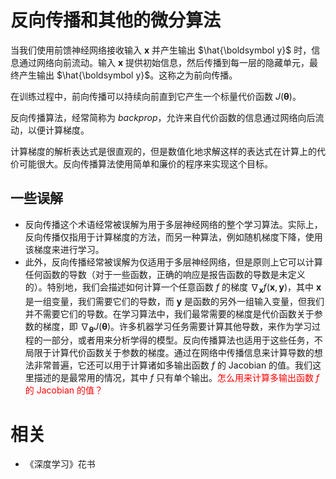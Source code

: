 

# 反向传播和其他的微分算法


当我们使用前馈神经网络接收输入 $\boldsymbol x$ 并产生输出 $\hat{\boldsymbol y}$ 时，信息通过网络向前流动。输入 $\boldsymbol x$ 提供初始信息，然后传播到每一层的隐藏单元，最终产生输出 $\hat{\boldsymbol y}$。这称之为前向传播。


在训练过程中，前向传播可以持续向前直到它产生一个标量代价函数 $J(\boldsymbol \theta)$。

反向传播算法，经常简称为 $backprop$，允许来自代价函数的信息通过网络向后流动，以便计算梯度。

计算梯度的解析表达式是很直观的，但是数值化地求解这样的表达式在计算上的代价可能很大。反向传播算法使用简单和廉价的程序来实现这个目标。

## 一些误解


- 反向传播这个术语经常被误解为用于多层神经网络的整个学习算法。实际上，反向传播仅指用于计算梯度的方法，而另一种算法，例如随机梯度下降，使用该梯度来进行学习。
- 此外，反向传播经常被误解为仅适用于多层神经网络，但是原则上它可以计算任何函数的导数（对于一些函数，正确的响应是报告函数的导数是未定义的）。特别地，我们会描述如何计算一个任意函数 $f$ 的梯度 $\nabla_{\boldsymbol x} f(\boldsymbol x, \boldsymbol y)$，其中 $\boldsymbol x$ 是一组变量，我们需要它们的导数，而 $\boldsymbol y$ 是函数的另外一组输入变量，但我们并不需要它们的导数。在学习算法中，我们最常需要的梯度是代价函数关于参数的梯度，即 $\nabla_{\boldsymbol \theta} J(\boldsymbol \theta)$。许多机器学习任务需要计算其他导数，来作为学习过程的一部分，或者用来分析学得的模型。反向传播算法也适用于这些任务，不局限于计算代价函数关于参数的梯度。通过在网络中传播信息来计算导数的想法非常普遍，它还可以用于计算诸如多输出函数 $f$ 的 Jacobian 的值。我们这里描述的是最常用的情况，其中 $f$ 只有单个输出。<span style="color:red;">怎么用来计算多输出函数 $f$ 的 Jacobian 的值？</span>






# 相关

- 《深度学习》花书
